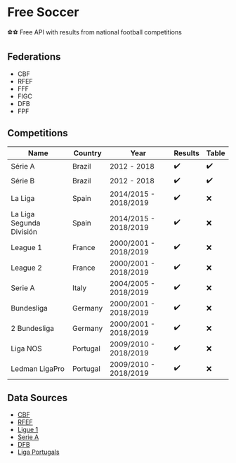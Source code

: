 # Free Soccer

:soccer::soccer: Free API with results from national football competitions

## Federations

* CBF
* RFEF
* FFF
* FIGC
* DFB
* FPF

## Competitions

Name | Country | Year | Results | Table
------------ | ------------- | ------------- | ------------- | -------------
Série A | Brazil | 2012 - 2018 | :heavy_check_mark: | :heavy_check_mark:
Série B | Brazil | 2012 - 2018 | :heavy_check_mark: | :heavy_check_mark:
La Liga | Spain | 2014/2015 - 2018/2019 | :heavy_check_mark: | :x:
La Liga Segunda División | Spain | 2014/2015 - 2018/2019 | :heavy_check_mark: | :x:
League 1 | France | 2000/2001 - 2018/2019 | :heavy_check_mark: | :x:
League 2 | France | 2000/2001 - 2018/2019 | :heavy_check_mark: | :x:
Serie A | Italy | 2004/2005 - 2018/2019 | :heavy_check_mark: | :x:
Bundesliga | Germany | 2000/2001 - 2018/2019 | :heavy_check_mark: | :x:
2 Bundesliga | Germany | 2000/2001 - 2018/2019 | :heavy_check_mark: | :x:
Liga NOS | Portugal | 2009/2010 - 2018/2019 | :heavy_check_mark: | :x:
Ledman LigaPro | Portugal | 2009/2010 - 2018/2019 | :heavy_check_mark: | :x:

## Data Sources

* [CBF](http://cbf.com.br/)
* [RFEF](http://www.rfef.es/)
* [Ligue 1](https://www.ligue1.com/)
* [Serie A](http://www.legaseriea.it/)
* [DFB](https://www.dfb.de/)
* [Liga Portugals](http://ligaportugal.pt/)